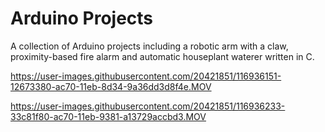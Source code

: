 # Arduino Projects
A collection of Arduino projects including a robotic arm with a claw, proximity-based fire alarm and automatic houseplant waterer written in C.

https://user-images.githubusercontent.com/20421851/116936151-12673380-ac70-11eb-8d34-9a36dd3d8f4e.MOV 

https://user-images.githubusercontent.com/20421851/116936233-33c81f80-ac70-11eb-9381-a13729accbd3.MOV







